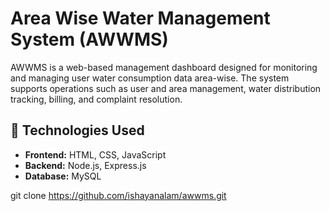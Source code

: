 # Area Wise Water Management System (AWWMS)

AWWMS is a web-based management dashboard designed for monitoring and managing user water consumption data area-wise. The system supports operations such as user and area management, water distribution tracking, billing, and complaint resolution.

## 🧰 Technologies Used

- **Frontend:** HTML, CSS, JavaScript
- **Backend:** Node.js, Express.js
- **Database:** MySQL

git clone https://github.com/ishayanalam/awwms.git

